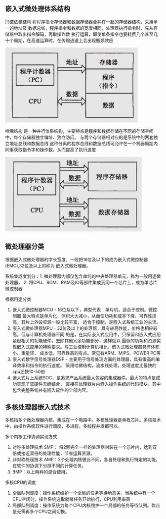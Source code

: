 ## 嵌入式微处理体系结构
冯诺依曼结构 将程序指令存储器和数据存储器合并在一起的存储器结构，采用单一的地址及
数据总线，程序指令和数据的宽度相同，处理器执行指令时，先从存储器中取出指令解码，再取操作数
执行运算，即使单条指令也要耗费几个甚至几十个周期，在高速运算时，在传输通道上会出现瓶颈效应

![img.png](img/1-4/4.1冯诺依曼结构.png)

哈佛结构 是一种并行体系结构，主要特点是程序和数据存储在不同的存储空间中，每个存储器独立编址、独立访问。
与两个存储器相对应的是系统中的两套独立地址总线和数据总线
这种分离的程序总线和数据总线可允许在一个机器周期内同事获取指令字和操作数，从而提高了执行速度

![img.png](img/1-4/4.1哈佛结构.png)

## 微处理器分类
根据嵌入式微处理器的字长宽度，一般把16位及以下的成为嵌入式微控制器(EMC),32位及以上的称为
嵌入式微处理器。

系统集成度划分：1. 微处理器内部仅包含单纯的中央处理器单元，称为一般用途微处理器，
2. 将CPU、ROM、RAM及IO等部件集成到同一个芯片上，成为单芯片微控制器

根据用途分类
1. 嵌入式微控制器MCU - 16位及以下，典型代表：单片机，适合于控制。微控制器
最大特点是单片化，体积大大减小，从而使功耗和成本下降、可靠性提高，其片上外设资源一般比较丰富，
适合于控制，是嵌入式系统工业的主流。
2. 嵌入式微处理器MPU - 32位及以上的处理器，具有较高性能，价格也相应较高。但与计算机处理器不同
的是，在实际嵌入式应用中，只保留和嵌入式应用紧密相关的功能硬件，去除其他冗余功能部分，这样就以
最低的功耗和资源实现嵌入式应用的特殊要求。与工业控制计算机相比，嵌入式微处理器具有体积小、重量轻、
成本低、可靠性高的有点。常见有ARM、MIPS、POWER PC等
3. 嵌入式数字信号处理器DSP - 主要用于信号处理方面的处理器，具有很高的编译效率和指令的执行速度。
采用哈佛结构，流水线处理，处理速度比最快的cpu还快10-50倍
4. 嵌入式片上系统SOC，是追求产品系统最大包容的集成器件。最大的特点是成功实现了软硬件无缝结合，
直接在处理器片内嵌入操作系统的代码模块。其中包含完整系统并有嵌入软件的全部内容。



## 多核处理器嵌入式技术
多核指多个微处理器内核，集成在一个电路中。多核处理器是单枚芯片。多核技术中，由操作系统软件进行调度，多进程，多线程并发都可以。

多个内核工作协调实现方式
1. 对称多处理技术 SMP： 将2颗完全一样的处理器封装在一个芯片内，达到双倍或接近双倍的处理性能，节省运算资源。
2. 非对称处理技术 AMP：2个处理内核彼此不同，各自处理和执行特定的功能，在软件的协调下分担不同的计算任务。
3. BMP：以上两种的混合使用。

多核CPU的调度
1. 全局队列调度：操作系统维护一个全局的任务等待地恶劣，当系统中有一个CPU空闲时，操作系统选取就绪任务开始执行，CPU利用率高
2. 局部队列调度：操作系统为每个CPU内核维护一个局部的任务等待队列。优点是无需再多个CPU之间切换。